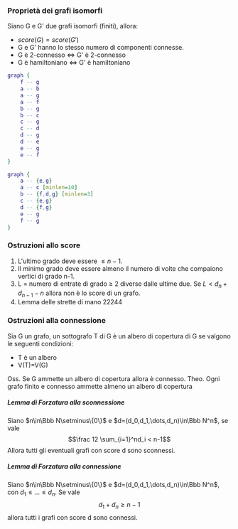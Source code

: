 
### Proprietà dei grafi isomorfi
Siano G e G' due grafi isomorfi (finiti), allora:
- $score(G)=score(G')$
- G e G' hanno lo stesso numero di componenti connesse.
- G è 2-connesso $\iff$ G' è 2-connesso
- G è hamiltoniano $\iff$ G' è hamiltoniano

```dot
graph {
	f -- g
	a -- b
	a -- g
	a -- f
	b -- g
	b -- c
	c -- g
	c -- d
	d -- g
	d -- e
	e -- g
	e -- f
}
```
```dot
graph {
	a -- {e,g}
	a -- c [minlen=10]
	b -- {f,d,g} [minlen=3]
	c -- {e,g}
	d -- {f,g}
	e -- g
	f -- g
}
```

### Ostruzioni allo score
1. L'ultimo grado deve essere $\le n-1$.
2. Il minimo grado deve essere almeno il numero di volte che compaiono vertici di grado n-1.
3. L = numero di entrate di grado $\ge$ 2 diverse dalle ultime due. Se $L < d_n + d_{n-1} - n$ allora non è lo score di un grafo.
4. Lemma delle strette di mano
22244
### Ostruzioni alla connessione

Sia G un grafo, un sottografo T di G è un albero di copertura di G se valgono le seguenti condizioni:
- T è un albero
- V(T)=V(G)

Oss. Se G ammette un albero di copertura allora è connesso.
Theo. Ogni grafo finito e connesso ammette almeno un  albero di copertura

##### Lemma di Forzatura alla sconnessione
Siano $n\in\Bbb N\setminus\{0\}$ e $d=(d_0,d_1,\dots,d_n)\in\Bbb N^n$, se vale 
$$\frac 12 \sum_{i=1}^nd_i < n-1$$
Allora tutti gli eventuali grafi con score d sono sconnessi.

##### Lemma di Forzatura alla connessione
Siano $n\in\Bbb N\setminus\{0\}$ e $d=(d_0,d_1,\dots,d_n)\in\Bbb N^n$, con $d_1\le\dots\le d_n$. Se vale
$$d_1 + d_n \ge n-1$$
allora tutti i grafi con score d sono connessi.